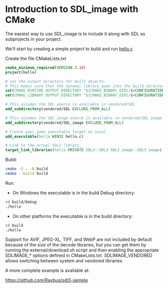 
# Introduction to SDL_image with CMake

The easiest way to use SDL_image is to include it along with SDL as subprojects in your project.

We'll start by creating a simple project to build and run [hello.c](hello.c)

Create the file CMakeLists.txt
```cmake
cmake_minimum_required(VERSION 3.16)
project(hello)

# set the output directory for built objects.
# This makes sure that the dynamic library goes into the build directory automatically.
set(CMAKE_RUNTIME_OUTPUT_DIRECTORY "${CMAKE_BINARY_DIR}/$<CONFIGURATION>")
set(CMAKE_LIBRARY_OUTPUT_DIRECTORY "${CMAKE_BINARY_DIR}/$<CONFIGURATION>")

# This assumes the SDL source is available in vendored/SDL
add_subdirectory(vendored/SDL EXCLUDE_FROM_ALL)

# This assumes the SDL_image source is available in vendored/SDL_image
add_subdirectory(vendored/SDL_image EXCLUDE_FROM_ALL)

# Create your game executable target as usual
add_executable(hello WIN32 hello.c)

# Link to the actual SDL3 library.
target_link_libraries(hello PRIVATE SDL3::SDL3 SDL3_image::SDL3_image)
```

Build:
```sh
cmake -S . -B build
cmake --build build
```

Run:
- On Windows the executable is in the build Debug directory:
```sh
cd build/Debug
./hello
``` 
- On other platforms the executable is in the build directory:
```sh
cd build
./hello
```

Support for AVIF, JPEG-XL, TIFF, and WebP are not included by default because of the size of the decode libraries, but you can get them by running the external/download.sh script and then enabling the appropriate SDLIMAGE_* options defined in CMakeLists.txt. SDLIMAGE_VENDORED allows switching between system and vendored libraries.

A more complete example is available at:

https://github.com/Ravbug/sdl3-sample

